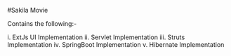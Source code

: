 #Sakila Movie

Contains the following:-

i. ExtJs UI Implementation
ii. Servlet Implementation
iii. Struts Implementation
iv. SpringBoot Implementation
v. Hibernate Implementation

